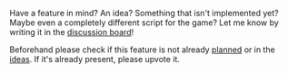 Have a feature in mind? An idea? Something that isn't implemented yet? Maybe even a completely different script for the game? Let me know by writing it in the [discussion board](https://github.com/zebscripts/AFK-Daily/discussions/categories/ideas)!

Beforehand please check if this feature is not already [planned](https://github.com/zebscripts/AFK-Daily/wiki/Features#there-are-more-features-planned-though-check-them-out-here) or in the [ideas]((https://github.com/zebscripts/AFK-Daily/discussions/categories/ideas)). If it's already present, please upvote it.
